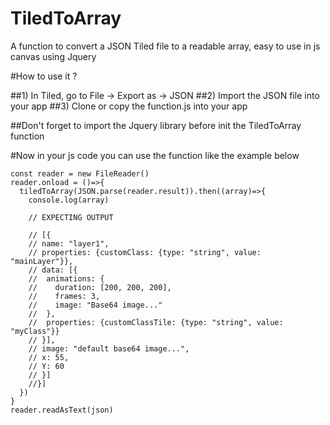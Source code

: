 # TiledToArray
A function to convert a JSON Tiled file to a readable array, easy to use in js canvas using Jquery

#How to use it ?

##1) In Tiled, go to File -> Export as -> JSON
##2) Import the JSON file into your app
##3) Clone or copy the function.js into your app

##Don't forget to import the Jquery library before init the TiledToArray function

#Now in your js code you can use the function like the example below

```const json = "./media/myJsonFile.json" //The link to your JSON file from Tiled
const reader = new FileReader()
reader.onload = ()=>{
  tiledToArray(JSON.parse(reader.result)).then((array)=>{
    console.log(array)
    
    // EXPECTING OUTPUT
    
    // [{
    // name: "layer1",
    // properties: {customClass: {type: "string", value: "mainLayer"}},
    // data: [{
    //  animations: {
    //    duration: [200, 200, 200],
    //    frames: 3,
    //    image: "Base64 image..."
    //  },
    //  properties: {customClassTile: {type: "string", value: "myClass"}}
    // }],
    // image: "default base64 image...",
    // x: 55,
    // Y: 60
    // }]
    //}]
  })
}
reader.readAsText(json)  
```
